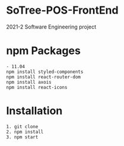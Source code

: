 # SoTree-POS-FrontEnd
2021-2 Software Engineering project 

# npm Packages
```
- 11.04
npm install styled-components
npm install react-router-dom
npm install axois
npm install react-icons
```

# Installation
```
1. git clone
2. npm install
3. npm start
```
